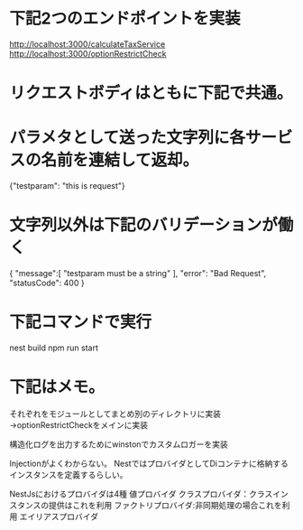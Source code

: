 # 下記2つのエンドポイントを実装

<http://localhost:3000/calculateTaxService>
<http://localhost:3000/optionRestrictCheck>

# リクエストボディはともに下記で共通。
# パラメタとして送った文字列に各サービスの名前を連結して返却。
{"testparam": "this is request"}

# 文字列以外は下記のバリデーションが働く

{
"message":[
"testparam must be a string"
],
"error": "Bad Request",
"statusCode": 400
}
# 下記コマンドで実行
nest build 
npm run start

# 下記はメモ。
それぞれをモジュールとしてまとめ別のディレクトリに実装
→optionRestrictCheckをメインに実装

構造化ログを出力するためにwinstonでカスタムロガーを実装


Injectionがよくわからない。
NestではプロバイダとしてDiコンテナに格納するインスタンスを定義するらしい。

NestJsにおけるプロバイダは4種
値プロバイダ
クラスプロバイダ：クラスインスタンスの提供はこれを利用
ファクトリプロバイダ:非同期処理の場合これを利用
エイリアスプロバイダ
